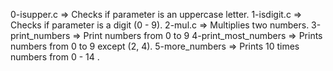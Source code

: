 0-isupper.c => Checks if parameter is an uppercase letter.
1-isdigit.c => Checks if parameter is a digit (0 - 9).
2-mul.c => Multiplies two numbers.
3-print_numbers => Print numbers from 0 to 9
4-print_most_numbers => Prints numbers from 0 to 9 except (2, 4).
5-more_numbers => Prints 10 times numbers from 0 - 14 .

